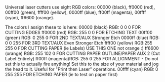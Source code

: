 Universal laser cutters use eight RGB colors: 00000 (black), ff0000 (red), 00ff00 (green), ffff00 (yellow), 0000ff (blue), ff00ff (magenta), 00ffff (cyan), ff6600 (orange).

The colors I assign these to is here:
00000 (black) 	RGB: 0		0	0 	FOR CUTTING EDGES
ff0000 (red) 	RGB: 255	0	0 	FOR ETCHING TEXT
00ff00 (green)	RGB: 0		255	0 	FOR 2ND TEXT/AUX Stronger Etch
0000ff (blue) 	RGB: 0		0	255 	FOR 3RD TEXT/AUX Even Stronger Etch
ffff00 (yellow) RGB:255		255	0 	FOR CUTTING PAPER (ie Labels) USE THIS ONE not orange :)
ff6600 (orange) RGB: 255	102	0	FOR CUTTING PAPER OUTLINE/PAPER AUX 2 (Cut Label Entirely)
ff00ff (magenta)RGB: 255	0	255	FOR ALLIGNMENT - Do not set this to actually fire anything! Set this to the size of your material and jog the head to it. Useful for "Print then Laser" operations.
00ffff (cyan) 	RGB: 0		255	255	FOR ETCHING PAPER (ie to test on paper first)

